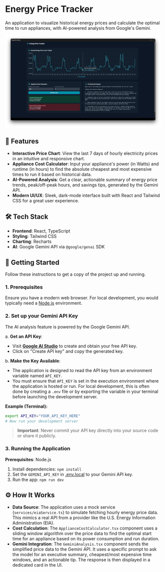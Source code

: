 # Energy Price Tracker

An application to visualize historical energy prices and calculate the optimal time to run appliances, with AI-powered analysis from Google's Gemini.

<img src="public/screenshot.png" alt="Energy Price Chart" width="600"/>

## 🌟 Features

- **Interactive Price Chart**: View the last 7 days of hourly electricity prices in an intuitive and responsive chart.
- **Appliance Cost Calculator**: Input your appliance's power (in Watts) and runtime (in hours) to find the absolute cheapest and most expensive times to run it based on historical data.
- **AI-Powered Analysis**: Get a clear, actionable summary of energy price trends, peak/off-peak hours, and savings tips, generated by the Gemini API.
- **Modern UI/UX**: Sleek, dark-mode interface built with React and Tailwind CSS for a great user experience.

## 🛠️ Tech Stack

- **Frontend**: React, TypeScript
- **Styling**: Tailwind CSS
- **Charting**: Recharts
- **AI**: Google Gemini API via `@google/genai` SDK

## 🚀 Getting Started

Follow these instructions to get a copy of the project up and running.

### 1. Prerequisites

Ensure you have a modern web browser. For local development, you would typically need a [Node.js](https://nodejs.org/en/) environment.

### 2. Set up your Gemini API Key

The AI analysis feature is powered by the Google Gemini API.

a. **Get an API Key**:
   - Visit **[Google AI Studio](https://aistudio.google.com/app/apikey)** to create and obtain your free API key.
   - Click on "Create API key" and copy the generated key.

b. **Make the Key Available**:
   - The application is designed to read the API key from an environment variable named `API_KEY`.
   - You must ensure that `API_KEY` is set in the execution environment where the application is hosted or run. For local development, this is often done by creating a `.env` file or by exporting the variable in your terminal before launching the development server.

   **Example (Terminal):**
   ```bash
   export API_KEY="YOUR_API_KEY_HERE"
   # Now run your development server
   ```

   > **Important**: Never commit your API key directly into your source code or share it publicly.

### 3. Running the Application

**Prerequisites**: Node.js
1. Install dependencies:
   `npm install`
2. Set the `GEMINI_API_KEY` in [.env.local](.env.local) to your Gemini API key.
3. Run the app:
   `npm run dev`

## ⚙️ How It Works

- **Data Source**: The application uses a mock service (`services/eiaService.ts`) to simulate fetching hourly energy price data. This mimics a real API from a provider like the U.S. Energy Information Administration (EIA).
- **Cost Calculation**: The `ApplianceCostCalculator.tsx` component uses a sliding window algorithm over the price data to find the optimal start time for an appliance based on its power consumption and run duration.
- **Gemini Integration**: The `GeminiAnalysis.tsx` component sends the simplified price data to the Gemini API. It uses a specific prompt to ask the model for an executive summary, cheapest/most expensive time windows, and an actionable tip. The response is then displayed in a dedicated card in the UI.
